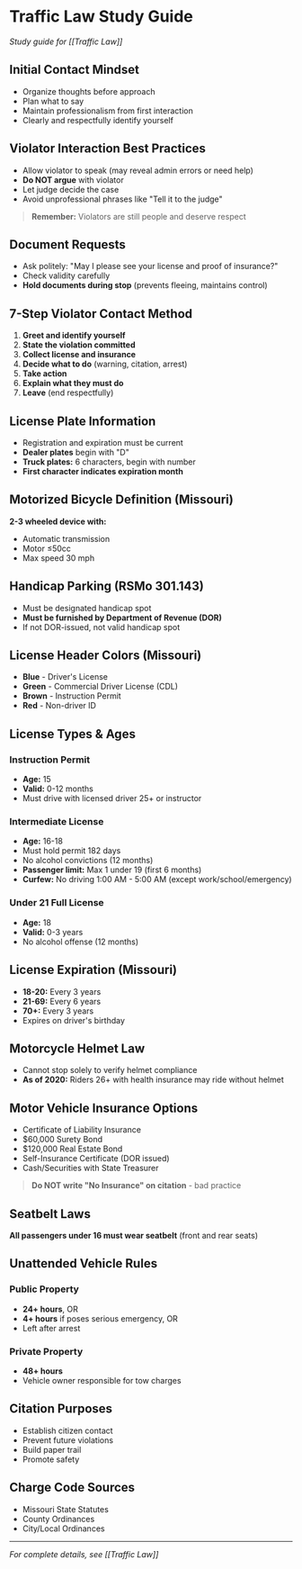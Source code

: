 # Traffic Law Study Guide

*Study guide for [[Traffic Law]]*

## Initial Contact Mindset
- Organize thoughts before approach
- Plan what to say
- Maintain professionalism from first interaction
- Clearly and respectfully identify yourself

## Violator Interaction Best Practices
- Allow violator to speak (may reveal admin errors or need help)
- **Do NOT argue** with violator
- Let judge decide the case
- Avoid unprofessional phrases like "Tell it to the judge"

> **Remember:** Violators are still people and deserve respect

## Document Requests
- Ask politely: "May I please see your license and proof of insurance?"
- Check validity carefully
- **Hold documents during stop** (prevents fleeing, maintains control)

## 7-Step Violator Contact Method
1. **Greet and identify yourself**
2. **State the violation committed**
3. **Collect license and insurance**
4. **Decide what to do** (warning, citation, arrest)
5. **Take action**
6. **Explain what they must do**
7. **Leave** (end respectfully)

## License Plate Information
- Registration and expiration must be current
- **Dealer plates** begin with "D"
- **Truck plates:** 6 characters, begin with number
- **First character indicates expiration month**

## Motorized Bicycle Definition (Missouri)
**2-3 wheeled device with:**
- Automatic transmission
- Motor ≤50cc
- Max speed 30 mph

## Handicap Parking (RSMo 301.143)
- Must be designated handicap spot
- **Must be furnished by Department of Revenue (DOR)**
- If not DOR-issued, not valid handicap spot

## License Header Colors (Missouri)
- **Blue** - Driver's License
- **Green** - Commercial Driver License (CDL)
- **Brown** - Instruction Permit
- **Red** - Non-driver ID

## License Types & Ages

### Instruction Permit
- **Age:** 15
- **Valid:** 0-12 months
- Must drive with licensed driver 25+ or instructor

### Intermediate License
- **Age:** 16-18
- Must hold permit 182 days
- No alcohol convictions (12 months)
- **Passenger limit:** Max 1 under 19 (first 6 months)
- **Curfew:** No driving 1:00 AM - 5:00 AM (except work/school/emergency)

### Under 21 Full License
- **Age:** 18
- **Valid:** 0-3 years
- No alcohol offense (12 months)

## License Expiration (Missouri)
- **18-20:** Every 3 years
- **21-69:** Every 6 years
- **70+:** Every 3 years
- Expires on driver's birthday

## Motorcycle Helmet Law
- Cannot stop solely to verify helmet compliance
- **As of 2020:** Riders 26+ with health insurance may ride without helmet

## Motor Vehicle Insurance Options
- Certificate of Liability Insurance
- $60,000 Surety Bond
- $120,000 Real Estate Bond
- Self-Insurance Certificate (DOR issued)
- Cash/Securities with State Treasurer

> **Do NOT write "No Insurance" on citation** - bad practice

## Seatbelt Laws
**All passengers under 16 must wear seatbelt** (front and rear seats)

## Unattended Vehicle Rules

### Public Property
- **24+ hours**, OR
- **4+ hours** if poses serious emergency, OR
- Left after arrest

### Private Property
- **48+ hours**
- Vehicle owner responsible for tow charges

## Citation Purposes
- Establish citizen contact
- Prevent future violations
- Build paper trail
- Promote safety

## Charge Code Sources
- Missouri State Statutes
- County Ordinances
- City/Local Ordinances

---
*For complete details, see [[Traffic Law]]*
